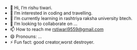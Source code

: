 - 👋 Hi, I’m rishu tiwari.
- 👀 I’m interested in coding and travelling.
- 🌱 I’m currently learning in rashtriya raksha university btech.
- 💞️ I’m looking to collaborate on ...
- 📫 How to reach me rstiwari9559@gmail.com
- 😄 Pronouns: ...
- ⚡ Fun fact: good creator,worst destroyer.

<!---
tiwarirst/tiwarirst is a ✨ special ✨ repository because its `README.md` (this file) appears on your GitHub profile.
You can click the Preview link to take a look at your changes.
--->
